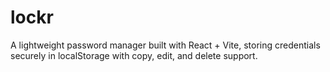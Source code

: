 # lockr
A lightweight password manager built with React + Vite, storing credentials securely in localStorage with copy, edit, and delete support.
